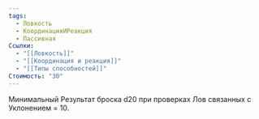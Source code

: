 ```yaml
---
tags:
  - Ловкость
  - КоординацияИРеакция
  - Пассивная
Ссылки:
  - "[[Ловкость]]"
  - "[[Координация и реакция]]"
  - "[[Типы способностей]]"
Стоимость: "30"
---
```

Минимальный Результат броска d20 при проверках Лов связанных с Уклонением = 10.